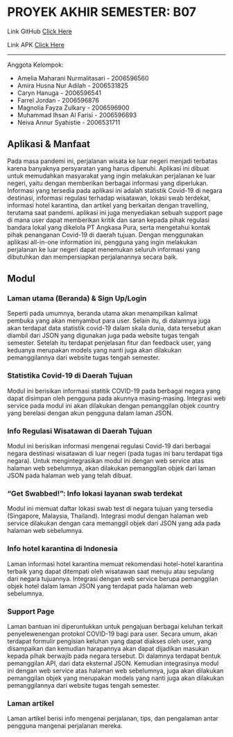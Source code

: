 # PROYEK AKHIR SEMESTER: B07

Link GitHub [Click Here](https://github.com/alfarisi17/b07uas.git)

Link APK [Click Here](https://github.com/alfarisi17/b07uas/releases)

---

Anggota Kelompok:

- Amelia Maharani Nurmalitasari - 2006596560
- Amira Husna Nur Adilah - 2006531825
- Caryn Hanuga - 2006596541
- Farrel Jordan - 2006596876
- Magnolia Fayza Zulkary - 2006596900
- Muhammad Ihsan Al Farisi - 2006596693
- Neiva Annur Syahistie - 2006531711

## Aplikasi & Manfaat

Pada masa pandemi ini, perjalanan wisata ke luar negeri menjadi terbatas karena banyaknya persyaratan yang harus
dipenuhi. Aplikasi ini dibuat untuk memudahkan masyarakat yang ingin melakukan perjalanan ke luar negeri, yaitu dengan
memberikan berbagai informasi yang diperlukan. Informasi yang tersedia pada aplikasi ini adalah statistik Covid-19 di
negara destinasi, informasi regulasi terhadap wisatawan, lokasi swab terdekat, informasi hotel karantina, dan artikel
yang berkaitan dengan travelling, terutama saat pandemi. aplikasi ini juga menyediakan sebuah support page di mana user
dapat memberikan kritik dan saran kepada pihak regulasi bandara lokal yang dikelola PT Angkasa Pura, serta mengetahui
kontak pihak penanganan Covid-19 di daerah tujuan. Dengan menggunakan aplikasi all-in-one information ini, pengguna yang
ingin melakukan perjalanan ke luar negeri dapat menemukan seluruh informasi yang dibutuhkan dan mempersiapkan
perjalanannya secara baik.

## Modul


### Laman utama (Beranda) & Sign Up/Login

Seperti pada umumnya, beranda utama akan menampilkan kalimat pembuka yang akan menyambut para user. Selain itu, di dalamnya juga akan terdapat data statistik covid-19 dalam skala dunia, data tersebut akan diambil dari JSON yang digunakan juga pada website tugas tengah semester. Setelah itu terdapat penjelasan fitur dan feedback user, yang keduanya merupakan models yang nanti juga akan dilakukan pemanggilannya dari website tugas tengah semester.

### Statistika Covid-19 di Daerah Tujuan

Modul ini berisikan informasi statitik COVID-19 pada berbagai negara yang dapat disimpan oleh pengguna pada akunnya masing-masing. Integrasi web service pada modul ini akan dilakukan dengan pemanggilan objek country yang berelasi dengan akun pengguna dalam laman JSON.

### Info Regulasi Wisatawan di Daerah Tujuan

Modul ini berisikan informasi mengenai regulasi Covid-19 dari berbagai negara destinasi wisatawan di luar negeri (pada tugas ini baru terdapat tiga negara). Untuk mengintegrasikan modul ini dengan web service atas halaman web sebelumnya, akan dilakukan pemanggilan objek dari laman JSON pada halaman web yang telah dibuat.

### “Get Swabbed!”: Info lokasi layanan swab terdekat
Modul ini memuat daftar lokasi swab test di negara tujuan yang tersedia (Singapore, Malaysia, Thailand). Integrasi modul dengan halaman web service dilakukan dengan cara memanggil objek dari JSON yang ada pada halaman web sebelumnya.

### Info hotel karantina di Indonesia

Laman informasi hotel karantina memuat rekomendasi hotel-hotel karantina terbaik yang dapat ditempati oleh wisatawan saat menuju atau sepulang dari negara tujuannya. Integrasi dengan web service berupa pemanggilan objek hotel dalam laman JSON yang terdapat pada halaman web sebelumnya.

### Support Page
Laman bantuan ini diperuntukkan untuk pengajuan berbagai keluhan terkait penyelewenengan protokol COVID-19 bagi para user. Secara umum, akan terdapat formulir pengisian keluhan yang dapat diakses oleh user, yang disampaikan dan kemudian harapannya akan dapat dijadikan masukan kepada pihak berwajib pada negara tersebut. Di dalamnya terdapat bentuk pemanggilan API, dari data eksternal JSON. Kemudian integrasinya modul ini dengan web service atas halaman web sebelumnya, juga akan dilakukan pemanggilan objek yang merupakan models yang nanti juga akan dilakukan pemanggilannya dari website tugas tengah semester.

### Laman artikel
Laman artikel berisi info mengenai perjalanan, tips, dan pengalaman antar pengguna mangenai perjalanan mereka.